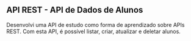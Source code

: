 ## API REST - API de Dados de Alunos

Desenvolvi uma API de estudo como forma de aprendizado sobre APIs REST. Com esta API, é possível listar, criar, atualizar e deletar alunos.


